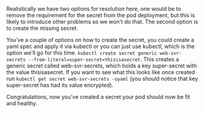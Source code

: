 Realistically we have two options for resolution here, one would be to remove the requirement for the secret from the pod deployment, but this is likely to introduce other problems so we won't do that. The second option is to create the missing secret.

You've a couple of options on how to create the secret, you could create a yaml spec and apply it via kubectl or you can just use kubectl, which is the option we'll go for this time. `kubectl create secret generic web-svr-secrets --from-literal=super-secret=thisisasecret`. This creates a generic secret called web-svr-secrets, which holds a key super-secret with the value thisisasecret. If you want to see what this looks like once created run `kubectl get secret web-svr-secrets -oyaml` (you should notice that key super-secret has had its value encrypted).

Congratulations, now you've created a secret your pod should now be fit and healthy.
